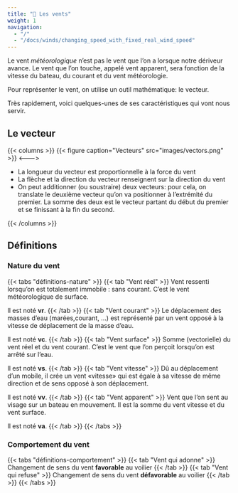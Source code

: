 ```yaml
---
title: "💨 Les vents"
weight: 1
navigation:
  - "/"
  - "/docs/winds/changing_speed_with_fixed_real_wind_speed"
---
```

Le vent *météorologique* n’est pas le vent que l’on a lorsque notre dériveur avance.
Le vent que l’on touche, appelé vent apparent, sera fonction de la vitesse du bateau, du courant et du vent météorologie.

Pour représenter le vent, on utilise un outil mathématique: le vecteur.

Très rapidement, voici quelques-unes de ses caractéristiques qui vont nous servir.

## Le vecteur

{{< columns >}}
{{< figure caption="Vecteurs" src="images/vectors.png" >}}
<--->

- La longueur du vecteur est proportionnelle à la force du vent
- La flèche et la direction du vecteur renseignent sur la direction du vent
- On peut additionner (ou soustraire) deux vecteurs: pour cela, on translate le deuxième vecteur qu’on va positionner à l’extrémité du premier. La somme des deux est le vecteur partant du début du premier et se finissant à la fin du second.

{{< /columns >}}

## Définitions

### Nature du vent

{{< tabs "définitions-nature" >}}
{{< tab "Vent réel" >}}
Vent ressenti lorsqu’on est totalement immobile : sans courant. C’est le vent météorologique de surface.

Il est noté **vr**.
{{< /tab >}}
{{< tab "Vent courant" >}}
Le déplacement des masses d’eau (marées,courant, ...) est représenté par un vent opposé à la vitesse de déplacement de la masse d’eau.

Il est noté **vc**.
{{< /tab >}}
{{< tab "Vent surface" >}}
Somme (vectorielle) du vent réel et du vent courant. C’est le vent que l’on perçoit lorsqu’on est arrêté sur l’eau.

Il est noté **vs**.
{{< /tab >}}
{{< tab "Vent vitesse" >}}
Dû au déplacement d’un mobile, il crée un vent «vitesse» qui est égale à sa vitesse de même direction et de sens opposé à son déplacement.

Il est noté **vv**.
{{< /tab >}}
{{< tab "Vent apparent" >}}
Vent que l’on sent au visage sur un bateau en mouvement. Il est la somme du vent vitesse et du vent surface.

Il est noté **va**.
{{< /tab >}}
{{< /tabs >}}

### Comportement du vent

{{< tabs "définitions-comportement" >}}
{{< tab "Vent qui adonne" >}}
Changement de sens du vent **favorable** au voilier
{{< /tab >}}
{{< tab "Vent qui refuse" >}}
Changement de sens du vent **défavorable** au voilier
{{< /tab >}}
{{< /tabs >}}
